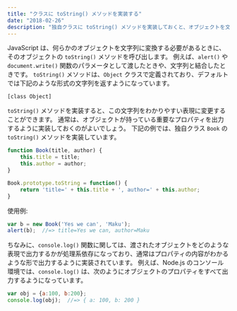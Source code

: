 ```yaml
---
title: "クラスに toString() メソッドを実装する"
date: "2018-02-26"
description: "独自クラスに toString() メソッドを実装しておくと、オブジェクトを文字列として出力したときの表示内容を自由にカスタマイズすることができます。"
---
```


JavaScript は、何らかのオブジェクトを文字列に変換する必要があるときに、そのオブジェクトの `toString()` メソッドを呼び出します。
例えば、`alert()` や `document.write()` 関数のパラメータとして渡したときや、文字列と結合したときです。
`toString()` メソッドは、`Object` クラスで定義されており、デフォルトでは下記のような形式の文字列を返すようになっています。

~~~
[class Object]
~~~

`toString()` メソッドを実装すると、この文字列をわかりやすい表現に変更することができます。
通常は、オブジェクトが持っている重要なプロパティを出力するように実装しておくのがよいでしょう。
下記の例では、独自クラス `Book` の `toString()` メソッドを実装しています。

~~~ js
function Book(title, author) {
    this.title = title;
    this.author = author;
}

Book.prototype.toString = function() {
    return 'title=' + this.title + ', author=' + this.author;
}
~~~

使用例:

~~~ js
var b = new Book('Yes we can', 'Maku');
alert(b);  //=> title=Yes we can, author=Maku
~~~

ちなみに、`console.log()` 関数に関しては、渡されたオブジェクトをどのような表現で出力するかが処理系依存になっており、通常はプロパティの内容がわかるような形で出力するように実装されています。
例えば、Node.js のコンソール環境では、`console.log()` は、次のようにオブジェクトのプロパティをすべて出力するようになっています。

~~~ js
var obj = {a:100, b:200};
console.log(obj);  //=> { a: 100, b: 200 }
~~~

